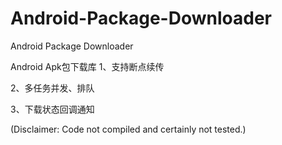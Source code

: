 Android-Package-Downloader
==========================

Android Package Downloader




Android Apk包下载库
1、支持断点续传

2、多任务并发、排队

3、下载状态回调通知




(Disclaimer: Code not compiled and certainly not tested.)
